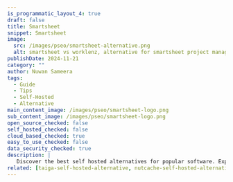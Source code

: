 ```yaml
---
is_programmatic_layout_4: true
draft: false
title: Smartsheet
snippet: Smartsheet
image:
  src: /images/pseo/smartsheet-alternative.png
  alt: smartsheet vs worklenz, alternative for smartsheet project managemet tool, task management, resource management, productivity, self-hosted
publishDate: 2024-11-21
category: ""
author: Nuwan Sameera
tags:
  - Guide
  - Tips
  - Self-Hosted
  - Alternative
main_content_image: /images/pseo/smartsheet-logo.png
sub_content_image: /images/pseo/smartsheet-logo.png
open_source_checked: false
self_hosted_checked: false
cloud_based_checked: true
easy_to_use_checked: false
data_security_checked: true
description: |
   Discover the best self hosted alternatives for popular software. Explore our comprehensive guides and find the perfect solution for your needs today.
related: [taiga-self-hosted-alternative, nutcache-self-hosted-alternative, teamleader-self-hosted-alternative, zenhub-self-hosted-alternative]
---
```

